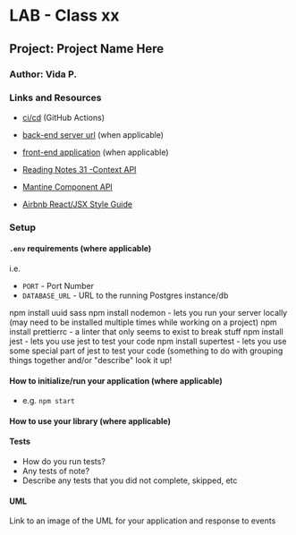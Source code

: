 # LAB - Class xx

## Project: Project Name Here

### Author: Vida P.

### Links and Resources

- [ci/cd](https://github.com/Vida-1/todo-app/actions/new) (GitHub Actions)

- [back-end server url](http://xyz.com) (when applicable)
- [front-end application](http://xyz.com) (when applicable)

- [Reading Notes 31 -Context API](https://vida-1.github.io/reading-notes/read31_401.html)
- [Mantine Component API](https://mantine.dev/pages/getting-started/)
- [Airbnb React/JSX Style Guide](https://airbnb.io/javascript/react/)

### Setup

#### `.env` requirements (where applicable)

i.e.

- `PORT` - Port Number
- `DATABASE_URL` - URL to the running Postgres instance/db

npm install uuid sass
npm install nodemon - lets you run your server locally (may need to be installed multiple times while working on a project)
npm install prettierrc - a linter that only seems to exist to break stuff
npm install jest - lets you use jest to test your code
npm install supertest - lets you use some special part of jest to test your code (something to do with grouping things together and/or "describe" look it up!

#### How to initialize/run your application (where applicable)

- e.g. `npm start`

#### How to use your library (where applicable)

#### Tests

- How do you run tests?
- Any tests of note?
- Describe any tests that you did not complete, skipped, etc

#### UML

Link to an image of the UML for your application and response to events

